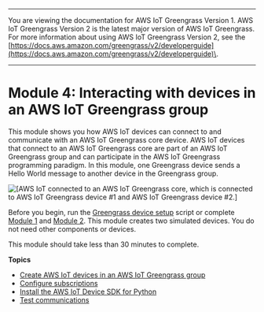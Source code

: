 --------

You are viewing the documentation for AWS IoT Greengrass Version 1\. AWS IoT Greengrass Version 2 is the latest major version of AWS IoT Greengrass\. For more information about using AWS IoT Greengrass Version 2, see the [https://docs.aws.amazon.com/greengrass/v2/developerguide](https://docs.aws.amazon.com/greengrass/v2/developerguide)\.

--------

# Module 4: Interacting with devices in an AWS IoT Greengrass group<a name="module4"></a>

This module shows you how AWS IoT devices can connect to and communicate with an AWS IoT Greengrass core device\. AWS IoT devices that connect to an AWS IoT Greengrass core are part of an AWS IoT Greengrass group and can participate in the AWS IoT Greengrass programming paradigm\. In this module, one Greengrass device sends a Hello World message to another device in the Greengrass group\.

![\[AWS IoT connected to an AWS IoT Greengrass core, which is connected to AWS IoT Greengrass device #1 and AWS IoT Greengrass device #2.\]](http://docs.aws.amazon.com/greengrass/v1/developerguide/images/gg-get-started-065.5.png)

Before you begin, run the [Greengrass device setup](quick-start.md) script or complete [Module 1](module1.md) and [Module 2](module2.md)\. This module creates two simulated devices\. You do not need other components or devices\.

This module should take less than 30 minutes to complete\.

**Topics**
+ [Create AWS IoT devices in an AWS IoT Greengrass group](device-group.md)
+ [Configure subscriptions](config-subs.md)
+ [Install the AWS IoT Device SDK for Python](IoT-SDK.md)
+ [Test communications](test-comms.md)